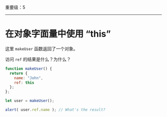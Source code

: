 重要级：5

---

# 在对象字面量中使用 “this”

这里 `makeUser` 函数返回了一个对象。

访问 `ref` 的结果是什么？为什么？

```js
function makeUser() {
  return {
    name: "John",
    ref: this
  };
};

let user = makeUser();

alert( user.ref.name ); // What's the result?
```

